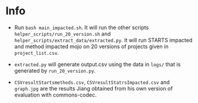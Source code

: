 # Info
- Run `bash main_impacted.sh`. It will run the other scripts `helper_scripts/run_20_version.sh` and `helper_scripts/extract_data/extracted.py`. It will run STARTS impacted and method impacted mojo on 20 versions of projects given in `project_list.csv`.

- `extracted.py` will generate output.csv using the data in `logs/` that is generated by `run_20_version.py`.

- `CSVresultStartsmethods.csv`, `CSVresultStatrsImpacted.csv` and `graph.jpg` are the results Jiang obtained from his own version of evaluation with commons-codec.

